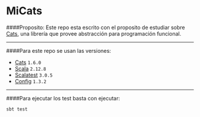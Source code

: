 # MiCats

####Proposito:
Este repo esta escrito con el proposito de estudiar sobre [Cats](https://typelevel.org/cats/), una librería que provee abstracción para programación funcional.

---

####Para este repo se usan las versiones:

* [Cats](https://typelevel.org/cats/) `1.6.0`
* [Scala](https://www.scala-lang.org/) `2.12.8`
* [Scalatest](http://www.scalatest.org/) `3.0.5`
* [Config](https://github.com/lightbend/config) `1.3.2`

---
####Para ejecutar los test basta con ejecutar:

`sbt test`